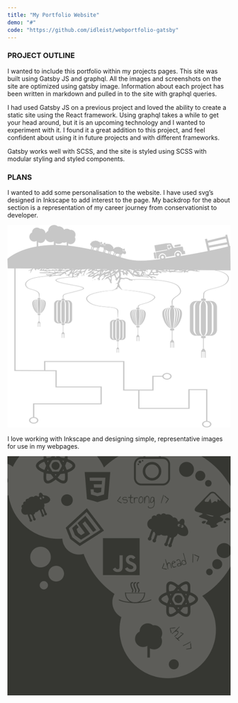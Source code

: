 ```yaml
---
title: "My Portfolio Website"
demo: "#"
code: "https://github.com/idleist/webportfolio-gatsby"
---
```


### PROJECT OUTLINE

I wanted to include this portfolio within my projects pages. This site was built using Gatsby JS and graphql. All the images and screenshots on the site are optimized using gatsby image. Information about each project has been written in markdown and pulled in to the site with graphql queries.

I had used Gatsby JS on a previous project and loved the ability to create a static site using the React framework. Using graphql takes a while to get your head around, but it is an upcoming technology and I wanted to experiment with it. I found it a great addition to this project, and feel confident about using it in future projects and with different frameworks.

Gatsby works well with SCSS, and the site is styled using SCSS with modular styling and styled components.

### PLANS

I wanted to add some personalisation to the website. I have used svg’s designed in Inkscape to add interest to the page. My backdrop for the about section is a representation of my career journey from conservationist to developer.

![background image](./screenshots/aboutbg.png)

I love working with Inkscape and designing simple, representative images for use in my webpages.

![contact background](./screenshots/contactbg.png)
